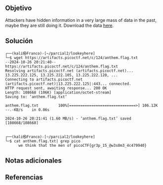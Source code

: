 ## Objetivo
Attackers have hidden information in a very large mass of data in the past, maybe they are still doing it. Download the data [here](https://artifacts.picoctf.net/c/124/anthem.flag.txt).
## Solución
```
┌──(kali㉿Franco)-[~/parcial2/lookeyhere]
└─$ wget https://artifacts.picoctf.net/c/124/anthem.flag.txt
--2024-10-26 20:21:40--  https://artifacts.picoctf.net/c/124/anthem.flag.txt
Resolving artifacts.picoctf.net (artifacts.picoctf.net)... 13.225.222.125, 13.225.222.105, 13.225.222.120, ...
Connecting to artifacts.picoctf.net (artifacts.picoctf.net)|13.225.222.125|:443... connected.
HTTP request sent, awaiting response... 200 OK
Length: 108668 (106K) [application/octet-stream]
Saving to: ‘anthem.flag.txt’

anthem.flag.txt         100%[==============================>] 106.12K  --.-KB/s    in 0.06s   

2024-10-26 20:21:41 (1.60 MB/s) - ‘anthem.flag.txt’ saved [108668/108668]

                                                                                               
┌──(kali㉿Franco)-[~/parcial2/lookeyhere]
└─$ cat anthem.flag.txt| grep pico
      we think that the men of picoCTF{gr3p_15_@w3s0m3_4c479940}

```
## Notas adicionales

## Referencias